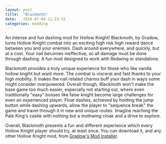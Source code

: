 ```yaml
---
layout: post
title:  "Blackmoth"
date:   2018-07-04 11:23:32
categories: modding
---
```

An intense and fun dashing mod for Hollow Knight! Blackmoth, by Gradow, turns Hollow Knight combat into an exciting high risk high reward dance between you and your enemies. Dash around everywhere, and quickly, but at a cost. Your nail becomes ineffective, so all damage must be done through dashing. A fun mod designed to work with Redwing or standalone.

Blackmoth provides a truly unique experience for those who like vanilla hollow kngiht but want more. The combat is visceral and fast thanks to your high mobility. It makes the nail related charms buff your dash in ways some might consider overpowered. Overall though, Blackmoth won't make the base game too much easier, especially not starting out, where even traditionally "easy" bosses like false knight become large challenges for even an experienced player. Float dashes, achieved by holding the jump button while dashing upwards, allow the player to "sequence break" the game and travel through it in new and unique routes. Imagine reaching the Pale King's castle with nothing but a mothwing cloak and a drive to explore.

Overall, Blackmoth presents a fun and different experience which every Hollow Knight player should try, at least once. You can download it, and any other Hollow Knight mod, from [Gradow's Mod Installer](https://github.com/Ayugradow/ModInstaller/releases/).
